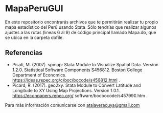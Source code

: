 # MapaPeruGUI
En este repositorio encontrarás archivos que te permitirán realizar tu propio mapa estadístico del Perú usando Stata. Sólo tendrías que realizar algunos ajustes a las rutas (lineas 6 al 9) de código principal llamado Mapa.do, que se ubica en la carpeta dofile.  
## Referencias
- Pisati, M. (2007). spmap: Stata Module to Visualize Spatial Data. Version 1.2.0. Statistical Software Components S456812. Boston College Department of Economics. https://ideas.repec.org/c/boc/bocode/s456812.html .
- Picard, R. (2017). geo2xy: Stata Module to Convert Latitude and Longitude to XY Using Map Projections. Version 1.0.1. https://econpapers.repec.org/ software/bocbocode/s457990.htm .

Para más información comunicarse con atalaveracuya@gmail.com 
